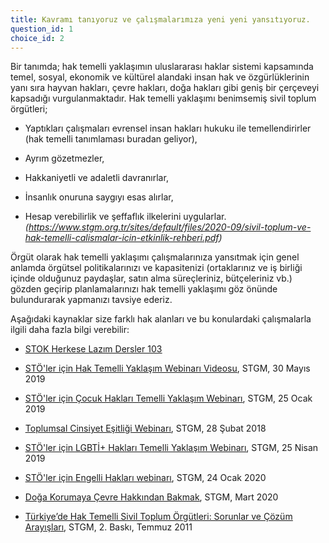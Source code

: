 ```yaml
---
title: Kavramı tanıyoruz ve çalışmalarımıza yeni yeni yansıtıyoruz.
question_id: 1
choice_id: 2
---
```

Bir tanımda; hak temelli yaklaşımın uluslararası haklar sistemi kapsamında temel, sosyal, ekonomik ve kültürel alandaki insan hak ve özgürlüklerinin yanı sıra hayvan hakları, çevre hakları, doğa hakları gibi geniş bir çerçeveyi kapsadığı vurgulanmaktadır. Hak temelli yaklaşımı benimsemiş sivil toplum örgütleri;

- Yaptıkları çalışmaları evrensel insan hakları hukuku ile temellendirirler (hak temelli tanımlaması buradan geliyor),

- Ayrım gözetmezler,

- Hakkaniyetli ve adaletli davranırlar,

- İnsanlık onuruna saygıyı esas alırlar,

- Hesap verebilirlik ve şeffaflık ilkelerini uygularlar. *(https://www.stgm.org.tr/sites/default/files/2020-09/sivil-toplum-ve-hak-temelli-calismalar-icin-etkinlik-rehberi.pdf)*

Örgüt olarak hak temelli yaklaşımı çalışmalarınıza yansıtmak için genel anlamda örgütsel politikalarınızı ve kapasitenizi (ortaklarınız ve iş birliği içinde olduğunuz paydaşlar, satın alma süreçleriniz, bütçeleriniz vb.) gözden geçirip planlamalarınızı hak temelli yaklaşımı göz önünde bulundurarak yapmanızı tavsiye ederiz.

Aşağıdaki kaynaklar size farklı hak alanları ve bu konulardaki çalışmalarla ilgili daha fazla bilgi verebilir:

- [<u>STOK Herkese Lazım Dersler 103</u>](https://www.stgm.org.tr/sivil-toplum-okulu-stok/103-hak-temelli-yaklasim-ana-akimlastirma)

- [<u>STÖ'ler için Hak Temelli Yaklaşım Webinarı Videosu</u>](https://www.youtube.com/watch?v=lzgOq226K84), STGM, 30 Mayıs 2019

- [<u>STÖ'ler için Çocuk Hakları Temelli Yaklaşım Webinarı</u>](https://www.youtube.com/watch?v=2A389ItU7Rg&list=PLNNUSz3jzVL7vWHXlq7KaCZ0TrQxxA3NJ&index=8&t=15s), STGM, 25 Ocak 2019

- [<u>Toplumsal Cinsiyet Eşitliği Webinarı</u>](https://www.youtube.com/watch?v=OIayUA2roIQ&list=PLNNUSz3jzVL7vWHXlq7KaCZ0TrQxxA3NJ&index=8&t=5s), STGM, 28 Şubat 2018

- [<u>STÖ'ler için LGBTİ+ Hakları Temelli Yaklaşım Webinarı</u>](https://www.youtube.com/watch?v=dY1NPt8a98w&list=PLNNUSz3jzVL7vWHXlq7KaCZ0TrQxxA3NJ&index=10&t=448s), STGM, 25 Nisan 2019

- [<u>STÖ'ler için Engelli Hakları webinarı</u>](https://www.youtube.com/watch?v=aw8Zbl3b580&list=PLNNUSz3jzVL7vWHXlq7KaCZ0TrQxxA3NJ&index=12&t=22s), STGM, 24 Ocak 2020

- [<u>Doğa Korumaya Çevre Hakkından Bakmak</u>](https://www.youtube.com/watch?v=QsX-pc2WE-o&list=PLNNUSz3jzVL7vWHXlq7KaCZ0TrQxxA3NJ&index=13&t=16s), STGM, Mart 2020

- [<u>Türkiye’de Hak Temelli Sivil Toplum Örgütleri: Sorunlar ve Çözüm Arayışları</u>](https://www.stgm.org.tr/sites/default/files/2020-08/turkiyede-hak-temelli-stoleri-sorunlar-ve-cozum-arayislari.pdf), STGM, 2. Baskı, Temmuz 2011

